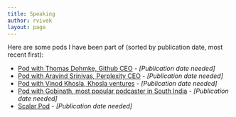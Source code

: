 ```yaml
---
title: Speaking
author: rvivek
layout: page
---
```


Here are some pods I have been part of (sorted by publication date, most recent first):

- [Pod with Thomas Dohmke, Github CEO](https://www.youtube.com/watch?v=ppZt6MCfSN4) - *[Publication date needed]*
- [Pod with Aravind Srinivas, Perplexity CEO](https://www.youtube.com/watch?v=cemp2qRHHbM) - *[Publication date needed]*
- [Pod with Vinod Khosla, Khosla ventures](https://www.youtube.com/watch?v=qVXW54Acvuk) - *[Publication date needed]*
- [Pod with Gobinath, most popular podcaster in South India](https://www.youtube.com/watch?v=RHrIQg79Beg) - *[Publication date needed]*
- [Scalar Pod](https://www.youtube.com/watch?v=ApnXM7gxRrE) - *[Publication date needed]*



